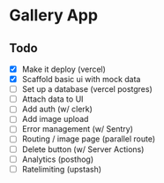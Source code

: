 # Gallery App

## Todo

- [x] Make it deploy (vercel)
- [x] Scaffold basic ui with mock data
- [ ] Set up a database (vercel postgres)
- [ ] Attach data to UI
- [ ] Add auth (w/ clerk)
- [ ] Add image upload
- [ ] Error management (w/ Sentry)
- [ ] Routing / image page (parallel route)
- [ ] Delete button (w/ Server Actions)
- [ ] Analytics (posthog)
- [ ] Ratelimiting (upstash)